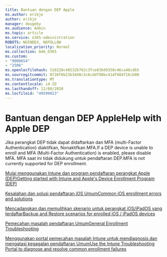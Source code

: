 ```yaml
---
title: Bantuan dengan DEP Apple
ms.author: erikje
author: erikje
manager: dougeby
ms.audience: Admin
ms.topic: article
ms.service: o365-administration
ROBOTS: NOINDEX, NOFOLLOW
localization_priority: Normal
ms.collection: Adm_O365
ms.custom:
- "9000654"
- "2506"
ms.openlocfilehash: 510228c48532b762c3fce836d9358c46ca48cdb5
ms.sourcegitcommit: 0f26f6b23b3d48c3c6cddf98bc41df484f16cb00
ms.translationtype: MT
ms.contentlocale: id-ID
ms.lasthandoff: 12/08/2020
ms.locfileid: "49599023"
---
```

# <a name="help-with-apple-dep"></a><span data-ttu-id="fc1b2-102">Bantuan dengan DEP Apple</span><span class="sxs-lookup"><span data-stu-id="fc1b2-102">Help with Apple DEP</span></span>

<span data-ttu-id="fc1b2-103">Jika perangkat DEP tidak dapat didaftarkan dan MFA (multi-Factor Authentication) diaktifkan, Nonaktifkan MFA.</span><span class="sxs-lookup"><span data-stu-id="fc1b2-103">If a DEP device is unable to enroll and MFA (Multi-Factor Authentication) is enabled, please disable MFA.</span></span> <span data-ttu-id="fc1b2-104">MFA saat ini tidak didukung untuk pendaftaran DEP.</span><span class="sxs-lookup"><span data-stu-id="fc1b2-104">MFA is not currently supported for DEP enrollment.</span></span>

[<span data-ttu-id="fc1b2-105">Mulai menggunakan Intune dan program pendaftaran perangkat Apple (DEP)</span><span class="sxs-lookup"><span data-stu-id="fc1b2-105">Getting started with Intune and Apple's Device Enrollment Program (DEP)</span></span>](https://docs.microsoft.com/intune/enrollment/device-enrollment-program-enroll-ios)

[<span data-ttu-id="fc1b2-106">Kesalahan dan solusi pendaftaran iOS Umum</span><span class="sxs-lookup"><span data-stu-id="fc1b2-106">Common iOS enrollment errors and solutions</span></span>](https://docs.microsoft.com/intune/enrollment/troubleshoot-ios-enrollment-errors)

[<span data-ttu-id="fc1b2-107">Mencadangkan dan memulihkan skenario untuk perangkat iOS/iPadOS yang terdaftar</span><span class="sxs-lookup"><span data-stu-id="fc1b2-107">Backup and Restore scenarios for enrolled iOS / iPadOS devices</span></span>](https://docs.microsoft.com/mem/intune/enrollment/backup-restore-ios)

[<span data-ttu-id="fc1b2-108">Pemecahan masalah pendaftaran Umum</span><span class="sxs-lookup"><span data-stu-id="fc1b2-108">General Enrollment Troubleshooting</span></span>](https://docs.microsoft.com/intune/enrollment/troubleshoot-device-enrollment-in-intune)

[<span data-ttu-id="fc1b2-109">Menggunakan portal pemecahan masalah Intune untuk mendiagnosis dan mengatasi kegagalan pendaftaran Umum</span><span class="sxs-lookup"><span data-stu-id="fc1b2-109">Use the Intune Troubleshooting Portal to diagnose and resolve common enrollment failures</span></span>](https://docs.microsoft.com/intune/fundamentals/help-desk-operators)
